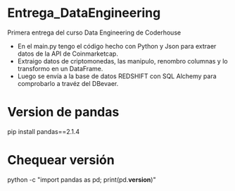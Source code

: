 # Entrega_DataEngineering
Primera entrega del curso Data Engineering de Coderhouse


- En el main.py tengo el código hecho con Python y Json para extraer datos de la API de Coinmarketcap.
- Extraigo datos de criptomonedas, las manipulo, renombro columnas y lo transformo en un DataFrame.
- Luego se envía a la base de datos REDSHIFT con SQL Alchemy para comprobarlo a travéz del DBevaer.


# Version de pandas
pip install pandas==2.1.4

# Chequear versión
python -c "import pandas as pd; print(pd.__version__)"

